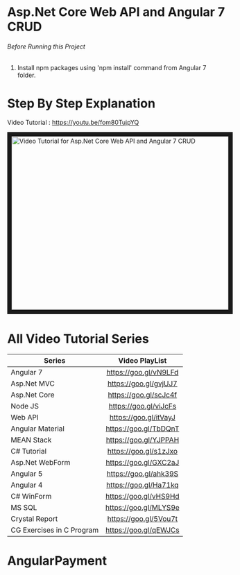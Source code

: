 # Asp.Net Core Web API and Angular 7 CRUD


###### Before Running this Project
 1. Install npm packages using 'npm install' command from Angular 7 folder.
 

 # Step By Step Explanation

 Video Tutorial : https://youtu.be/fom80TujpYQ
 

 
 <a href="http://www.youtube.com/watch?feature=player_embedded&v=fom80TujpYQ
" target="_blank"><img src="http://img.youtube.com/vi/fom80TujpYQ/0.jpg" 
alt="Video Tutorial for Asp.Net Core Web API and Angular 7 CRUD" width="500" height="400" border="10" /></a>


# All Video Tutorial Series
| Series        | Video PlayList          |
| ------------- |:-------------:|
| Angular 7|https://goo.gl/vN9LFd  |
| Asp.Net MVC|https://goo.gl/gvjUJ7  |
| Asp.Net Core|https://goo.gl/scJc4f  |
| Node JS|https://goo.gl/viJcFs  |
| Web API|https://goo.gl/itVayJ  |
| Angular Material|https://goo.gl/TbDQnT  |
| MEAN Stack|https://goo.gl/YJPPAH  |
| C# Tutorial|https://goo.gl/s1zJxo  |
| Asp.Net WebForm|https://goo.gl/GXC2aJ  |
| Angular 5|https://goo.gl/ahk39S  |
| Angular 4|https://goo.gl/Ha71kq  |
| C# WinForm|https://goo.gl/vHS9Hd  |
| MS SQL|https://goo.gl/MLYS9e  |
| Crystal Report|https://goo.gl/5Vou7t  |
| CG Exercises in C Program|https://goo.gl/qEWJCs  |
# AngularPayment
